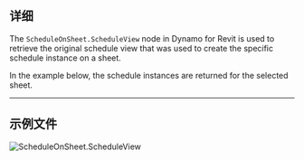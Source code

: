## 详细
The `ScheduleOnSheet.ScheduleView` node in Dynamo for Revit is used to retrieve the original schedule view that was used to create the specific schedule instance on a sheet.

In the example below, the schedule instances are returned for the selected sheet.

___
## 示例文件

![ScheduleOnSheet.ScheduleView](./Revit.Elements.ScheduleOnSheet.ScheduleView_img.jpg)
